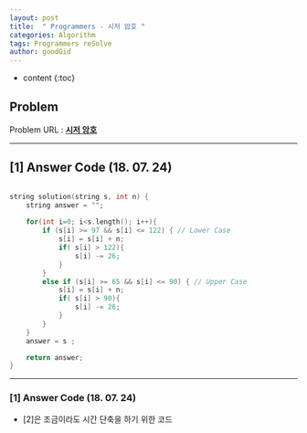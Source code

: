 ```yaml
---
layout: post
title:  " Programmers - 시저 암호 "
categories: Algorithm
tags: Programmers reSolve
author: goodGid
---
```

* content
{:toc}


## Problem 
Problem URL : **[시저 암호](https://programmers.co.kr/learn/courses/30/lessons/12926)**

---

## [1] Answer Code (18. 07. 24)

``` cpp

string solution(string s, int n) {
    string answer = "";
   
    for(int i=0; i<s.length(); i++){
        if (s[i] >= 97 && s[i] <= 122) { // Lower Case
            s[i] = s[i] + n;
            if( s[i] > 122){
                s[i] -= 26;
            }
        }
        else if (s[i] >= 65 && s[i] <= 90) { // Upper Case
            s[i] = s[i] + n;
            if( s[i] > 90){
                s[i] -= 26;
            }
        }
    }
    answer = s ;

    return answer;
}


```

---

### [1] Answer Code (18. 07. 24)

* [2]은 조금이라도 시간 단축을 하기 위한 코드
